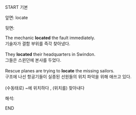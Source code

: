START
기본

앞면:
locate


뒷면:
<div>The mechanic <b>located</b> the fault immediately. </div><div>기술자가 결함 부위를 즉각 찾아냈다.</div><div><br></div><div><div>They <b>located</b> their headquarters in Swindon. </div><div>그들은 스윈던에 본사를 두었다.</div></div><div><br></div><div><div>Rescue planes are trying to <strong>locate</strong> the missing sailors. </div><div><div>구조에 나선 항공기들이 실종된 선원들의 위치 파악을 위해 애쓰고 있다.</div></div></div><div><br></div><div>(수동태로) ~에 위치하다 , (위치를) 찾아내다</div>


해석:

END